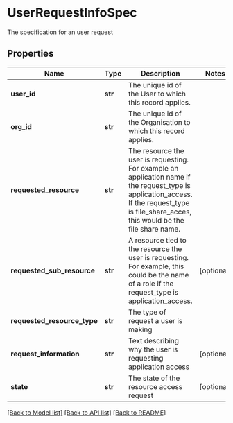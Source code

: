 # UserRequestInfoSpec

The specification for an user request
## Properties
Name | Type | Description | Notes
------------ | ------------- | ------------- | -------------
**user_id** | **str** | The unique id of the User to which this record applies.  | 
**org_id** | **str** | The unique id of the Organisation to which this record applies.  | 
**requested_resource** | **str** | The resource the user is requesting. For example an application name if the request_type is application_access. If the request_type is file_share_acces, this would be the file share name.  | 
**requested_sub_resource** | **str** | A resource tied to the resource the user is requesting. For example, this could be the name of a role if the request_type is application_access.  | [optional] 
**requested_resource_type** | **str** | The type of request a user is making | 
**request_information** | **str** | Text describing why the user is requesting application access | [optional] 
**state** | **str** | The state of the resource access request | [optional] 

[[Back to Model list]](../README.md#documentation-for-models) [[Back to API list]](../README.md#documentation-for-api-endpoints) [[Back to README]](../README.md)


